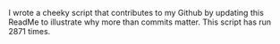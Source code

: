I wrote a cheeky script that contributes to my Github by updating this ReadMe to illustrate why more than commits matter. This script has run 2871 times.